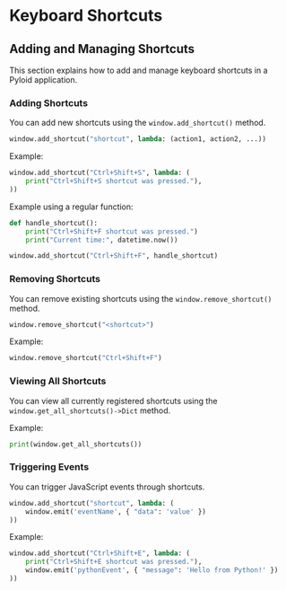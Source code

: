 # Keyboard Shortcuts

## Adding and Managing Shortcuts

This section explains how to add and manage keyboard shortcuts in a Pyloid application.

### Adding Shortcuts

You can add new shortcuts using the `window.add_shortcut()` method.

```python
window.add_shortcut("shortcut", lambda: (action1, action2, ...))
```

Example:

```python
window.add_shortcut("Ctrl+Shift+S", lambda: (
    print("Ctrl+Shift+S shortcut was pressed."),
))
```

Example using a regular function:

```python
def handle_shortcut():
    print("Ctrl+Shift+F shortcut was pressed.")
    print("Current time:", datetime.now())

window.add_shortcut("Ctrl+Shift+F", handle_shortcut)
```

### Removing Shortcuts

You can remove existing shortcuts using the `window.remove_shortcut()` method.

```python
window.remove_shortcut("<shortcut>")
```

Example:

```python
window.remove_shortcut("Ctrl+Shift+F")
```

### Viewing All Shortcuts

You can view all currently registered shortcuts using the `window.get_all_shortcuts()->Dict` method.

Example:

```python
print(window.get_all_shortcuts())
```

### Triggering Events

You can trigger JavaScript events through shortcuts.

```python
window.add_shortcut("shortcut", lambda: (
    window.emit('eventName', { "data": 'value' })
))
```

Example:

```python
window.add_shortcut("Ctrl+Shift+E", lambda: (
    print("Ctrl+Shift+E shortcut was pressed."),
    window.emit('pythonEvent', { "message": 'Hello from Python!' })
))
```
